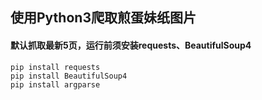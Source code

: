 ## 使用Python3爬取煎蛋妹纸图片

#### 默认抓取最新5页，运行前须安装requests、BeautifulSoup4
```
pip install requests
pip install BeautifulSoup4
pip install argparse
```

